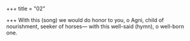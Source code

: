 +++
title = "02"

+++
With this (song) we would do honor to you, o Agni, child of
nourishment, seeker of horses—
with this well-said (hymn), o well-born one.